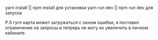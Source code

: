yarn install || npm install для установки
yarn run dev || npm run dev для запуска

P.S гугл карта может загружаться с окном ошибки, я поставил ограничение на запросы и тепрерь не могу их увеличить в личном кабините.
